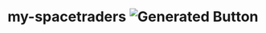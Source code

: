 # my-spacetraders ![Generated Button](https://github.com/LegitCamper/my-spacetraders/blob/image-data/output/badge.svg)
